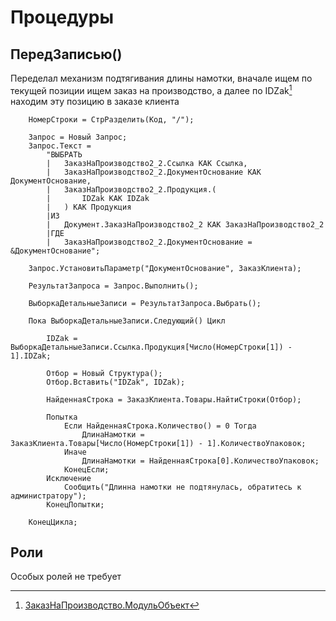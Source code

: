 # Процедуры
## ПередЗаписью()
Переделал механизм подтягивания длины намотки, вначале ищем по текущей позиции ищем заказ на производство, а далее по IDZak[^1] находим эту позицию в заказе клиента
```
	НомерСтроки = СтрРазделить(Код, "/"); 
	
	Запрос = Новый Запрос;
	Запрос.Текст = 
		"ВЫБРАТЬ
		|	ЗаказНаПроизводство2_2.Ссылка КАК Ссылка,
		|	ЗаказНаПроизводство2_2.ДокументОснование КАК ДокументОснование,
		|	ЗаказНаПроизводство2_2.Продукция.(
		|		IDZak КАК IDZak
		|	) КАК Продукция
		|ИЗ
		|	Документ.ЗаказНаПроизводство2_2 КАК ЗаказНаПроизводство2_2
		|ГДЕ
		|	ЗаказНаПроизводство2_2.ДокументОснование = &ДокументОснование";
	
	Запрос.УстановитьПараметр("ДокументОснование", ЗаказКлиента);
	
	РезультатЗапроса = Запрос.Выполнить();
	
	ВыборкаДетальныеЗаписи = РезультатЗапроса.Выбрать();
	
	Пока ВыборкаДетальныеЗаписи.Следующий() Цикл
		
		IDZak = ВыборкаДетальныеЗаписи.Ссылка.Продукция[Число(НомерСтроки[1]) - 1].IDZak;
		
		Отбор = Новый Структура();
		Отбор.Вставить("IDZak", IDZak);
		
		НайденнаяСтрока = ЗаказКлиента.Товары.НайтиСтроки(Отбор);
		
		Попытка
			Если НайденнаяСтрока.Количество() = 0 Тогда
				ДлинаНамотки = ЗаказКлиента.Товары[Число(НомерСтроки[1]) - 1].КоличествоУпаковок;
			Иначе 
				ДлинаНамотки = НайденнаяСтрока[0].КоличествоУпаковок;
			КонецЕсли;
		Исключение 
			Сообщить("Длинна намотки не подтянулась, обратитесь к администратору");
		КонецПопытки;
		
	КонецЦикла;
```
## Роли
Особых ролей не требует
[^1]: [ЗаказНаПроизводство.МодульОбъект](../ЗаказНаПроизводство.МодульОбъект.md)
